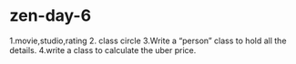 # zen-day-6
1.movie,studio,rating 2. class circle 3.Write a “person” class to hold all the details. 4.write a class to calculate the uber price.
